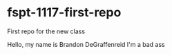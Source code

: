 # fspt-1117-first-repo
First repo for the new class

Hello, my name is Brandon DeGraffenreid
I'm a bad ass